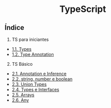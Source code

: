 <div align="center">

# TypeScript

</div>

## Índice
1. TS para iniciantes
- [1.1. Types](/front-end/typescript/1.1%20types/script.js)
- [1.2. Type Annotation](/front-end/typescript/1.2%20type-annotation/script.js)

2. TS Básico
- [2.1. Annotation e Inference](/front-end/typescript/2.%20typescript-basico/2.1.%20annotation-e-inference/script.ts)
- [2.2. string, number e boolean](/front-end/typescript/2.%20typescript-basico/2.2.%20string-number-e-boolean/script.ts)
- [2.3. Union Types](/front-end/typescript/2.%20typescript-basico/2.3.%20union-types/script.ts)
- [2.4. Types e Interfaces](/front-end/typescript/2.%20typescript-basico/2.4.%20types-e-interfaces/script.ts)
- [2.5. Arrays](/front-end/typescript/2.%20typescript-basico/2.5.%20arrays/script.ts)
- [2.6. Any](/front-end/typescript/2.%20typescript-basico/2.5.%20arrays/script.ts)
